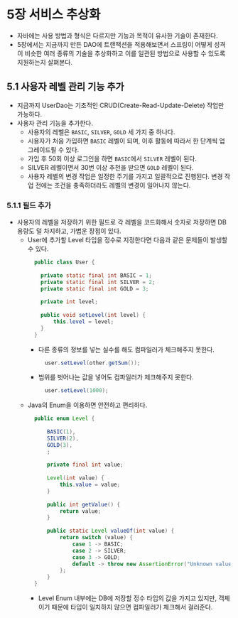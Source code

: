 # 5장 서비스 추상화

- 자바에는 사용 방법과 형식은 다르지만 기능과 목적이 유사한 기술이 존재한다.
- 5장에서는 지금까지 만든 DAO에 트랜잭션을 적용해보면서 스프링이 어떻게 성격이 비슷한 여러 종류의 기술을 추상화하고 이를 일관된 방법으로 사용할 수 있도록 지원하는지 살펴본다.

## 5.1 사용자 레벨 관리 기능 추가

- 지금까지 UserDao는 기초적인 CRUD(Create-Read-Update-Delete) 작업만 가능하다.
- 사용자 관리 기능을 추가한다.
    - 사용자의 레벨은 `BASIC`, `SILVER`, `GOLD` 세 가지 중 하나다.
    - 시용자가 처음 가입하면 `BASIC` 레벨이 되며, 이후 활동에 따라서 한 단계씩 업그레이드될 수 있다.
    - 가입 후 50회 이상 로그인을 하면 `BASIC`에서 `SILVER` 레벨이 된다.
    - SILVER 레벨이면서 30번 이상 추천을 받으면 `GOLD` 레벨이 된다.
    - 사용자 레벨의 변경 작업은 일정한 주기를 가지고 일괄적으로 진행된다. 변경 작업 전에는 조건을 충족하더라도 레벨의 변경이 일어나지 않는다.

### 5.1.1 필드 추가

- 사용자의 레벨을 저장하기 위한 필드로 각 레벨을 코드화해서 숫자로 저장하면 DB 용량도 덜 차지하고, 가볍운 장점이 있다.
    - User에 추가할 Level 타입을 정수로 지정한다면 다음과 같은 문제들이 발생할 수 있다.
      ```java
        public class User {
        
          private static final int BASIC = 1;
          private static final int SILVER = 2;
          private static final int GOLD = 3;
        
          private int level;
        
          public void setLevel(int level) {
              this.level = level;
          }
        }
      ```
        - 다른 종류의 정보를 넣는 실수를 해도 컴파일러가 체크해주지 못한다.
            ```java
              user.setLevel(other.getSum());
            ```
        - 범위를 벗어나는 값을 넣어도 컴파일러가 체크해주지 못한다.
            ```java
              user.setLevel(1000);
            ```
    - Java의 Enum을 이용하면 안전하고 편리하다.
      ```java
        public enum Level {
            
            BASIC(1),
            SILVER(2),
            GOLD(3),
            ;
            
            private final int value;
            
            Level(int value) {
                this.value = value;
            }
            
            public int getValue() {
                return value;
            }
            
            public static Level valueOf(int value) {
                return switch (value) {
                    case 1 -> BASIC;
                    case 2 -> SILVER;
                    case 3 -> GOLD;
                    default -> throw new AssertionError("Unknown value: " + value);
                };
            }
        }
      ```
        - Level Enum 내부에는 DB에 저장할 정수 타입의 값을 가지고 있지만, 객체이기 때문에 타입이 일치하지 않으면 컴파일러가 체크해서 걸러준다.
